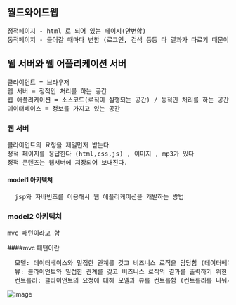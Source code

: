 ## 월드와이드웹 
<pre>
정적페이지 - html 로 되어 있는 페이지(안변함)  
동적페이지 - 들어갈 때마다 변함 (로그인, 검색 등등 다 결과가 다르기 때문이다.) / ASP,PHP,JSP 등등
</pre>
## 웹 서버와 웹 어플리케이션 서버 
<pre>
클라이언트 = 브라우저
웹 서버 = 정적인 처리를 하는 공간 
웹 애플리케이션 = 소스코드(로직이 실행되는 공간) / 동적인 처리를 하는 공간
데이터베이스 = 정보를 가지고 있는 공간
</pre>

### 웹 서버 
<pre>
클라이언트의 요청을 제일먼저 받는다 
정적 페이지를 응답한다 (html,css,js) , 이미지 , mp3가 있다
정적 콘텐츠는 웹서버에 저장되어 보내진다. 
</pre>

#### model1 아키텍쳐
<pre>
  jsp와 자바빈즈를 이용해서 웹 애플리케이션을 개발하는 방법 
</pre>

### model2 아키텍쳐
<pre>
mvc 패턴이라고 함
</pre>
####mvc 패턴이란
<pre>
  모델: 데이터베이스와 밀접한 관계를 갖고 비즈니스 로직을 담당함 (데이터베이스에 있는걸 class에 만듬 string name, string money)
  뷰: 클라이언트와 밀접한 관계를 갖고 비즈니스 로직의 결과를 출력하기 위한 화면 구성을 담당함 (결과를 출력함 )
  컨트롤러: 클라이언트의 요청에 대해 모델과 뷰를 컨트롤함 (컨트롤러를 나눠서 요청한 컨트롤러에 client 의 요청을 보내서 그에 맞는 model에 보낸다.)
</pre>
![image](https://github.com/limsangwoons/spring-study/assets/116055397/6b72ca20-9451-4610-b387-b8d06997acbe)
